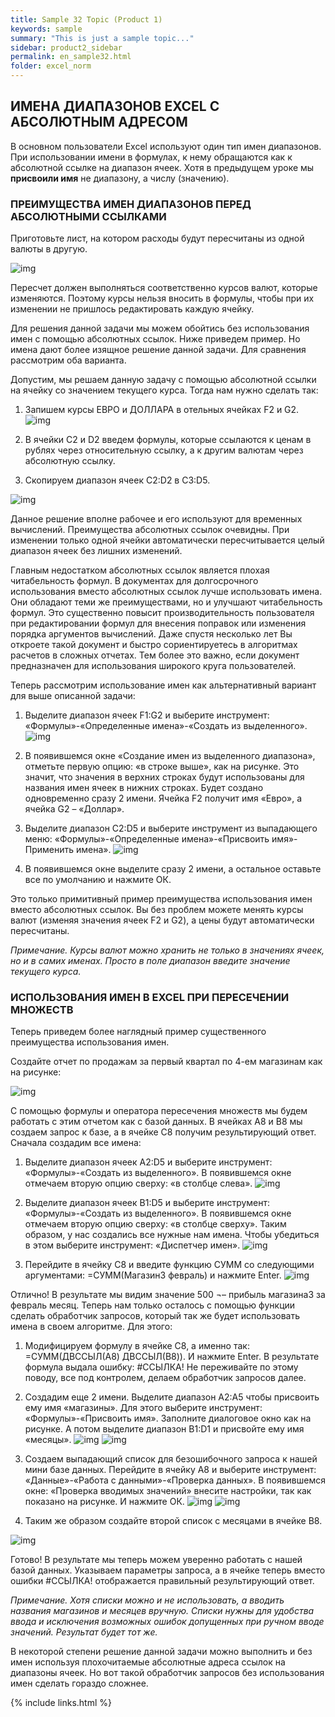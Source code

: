 ```yaml
---
title: Sample 32 Topic (Product 1)
keywords: sample
summary: "This is just a sample topic..."
sidebar: product2_sidebar
permalink: en_sample32.html
folder: excel_norm
---
```


## ИМЕНА ДИАПАЗОНОВ EXCEL С АБСОЛЮТНЫМ АДРЕСОМ

В основном пользователи Excel используют один тип имен диапазонов. При использовании имени в формулах, к нему обращаются как к абсолютной ссылке на диапазон ячеек. Хотя в предыдущем уроке мы **присвоили имя** не диапазону, а числу (значению).

### ПРЕИМУЩЕСТВА ИМЕН ДИАПАЗОНОВ ПЕРЕД АБСОЛЮТНЫМИ ССЫЛКАМИ

Приготовьте лист, на котором расходы будут пересчитаны из одной валюты в другую.

![img](/images/img.png)

Пересчет должен выполняться соответственно курсов валют, которые изменяются. Поэтому курсы нельзя вносить в формулы, чтобы при их изменении не пришлось редактировать каждую ячейку.

Для решения данной задачи мы можем обойтись без использования имен с помощью абсолютных ссылок. Ниже приведем пример. Но имена дают более изящное решение данной задачи. Для сравнения рассмотрим оба варианта.

Допустим, мы решаем данную задачу с помощью абсолютной ссылки на ячейку со значением текущего курса. Тогда нам нужно сделать так:

1. Запишем курсы ЕВРО и ДОЛЛАРА в отельных ячейках F2 и G2.
        ![img](/images/img.png)

2. В ячейки C2 и D2 введем формулы, которые ссылаются к ценам в рублях через относительную ссылку, а к другим валютам через абсолютную ссылку.

3. Скопируем диапазон ячеек C2:D2 в C3:D5.

![img](/images/img.png)

Данное решение вполне рабочее и его используют для временных вычислений. Преимущества абсолютных ссылок очевидны. При изменении только одной ячейки автоматически пересчитывается целый диапазон ячеек без лишних изменений.

Главным недостатком абсолютных ссылок является плохая читабельность формул. В документах для долгосрочного использования вместо абсолютных ссылок лучше использовать имена. Они обладают теми же преимуществами, но и улучшают читабельность формул. Это существенно повысит производительность пользователя при редактировании формул для внесения поправок или изменения порядка аргументов вычислений. Даже спустя несколько лет Вы откроете такой документ и быстро сориентируетесь в алгоритмах расчетов в сложных отчетах. Тем более это важно, если документ предназначен для использования широкого круга пользователей.

Теперь рассмотрим использование имен как альтернативный вариант для выше описанной задачи:

1. Выделите диапазон ячеек F1:G2 и выберите инструмент: «Формулы»-«Определенные имена»-«Создать из выделенного».
        ![img](/images/img.png)

2. В появившемся окне «Создание имен из выделенного диапазона», отметьте первую опцию: «в строке выше», как на рисунке. Это значит, что значения в верхних строках будут использованы для названия имен ячеек в нижних строках. Будет создано одновременно сразу 2 имени. Ячейка F2 получит имя «Евро», а ячейка G2 – «Доллар».

3. Выделите диапазон C2:D5 и выберите инструмент из выпадающего меню: «Формулы»-«Определенные имена»-«Присвоить имя»-Применить имена».
        ![img](/images/img.png)
  
4. В появившемся окне выделите сразу 2 имени, а остальное оставьте все по умолчанию и нажмите ОК.

Это только примитивный пример преимущества использования имен вместо абсолютных ссылок. Вы без проблем можете менять курсы валют (изменяя значения ячеек F2 и G2), а цены будут автоматически пересчитаны.

_Примечание. Курсы валют можно хранить не только в значениях ячеек, но и в самих именах. Просто в поле диапазон введите значение текущего курса._

### ИСПОЛЬЗОВАНИЯ ИМЕН В EXCEL ПРИ ПЕРЕСЕЧЕНИИ МНОЖЕСТВ

Теперь приведем более наглядный пример существенного преимущества использования имен.

Создайте отчет по продажам за первый квартал по 4-ем магазинам как на рисунке:

![img](/images/img.png)

С помощью формулы и оператора пересечения множеств мы будем работать с этим отчетом как с базой данных. В ячейках A8 и B8 мы создаем запрос к базе, а в ячейке C8 получим результирующий ответ. Сначала создадим все имена:

1. Выделите диапазон ячеек A2:D5 и выберите инструмент: «Формулы»-«Создать из выделенного». В появившемся окне отмечаем вторую опцию сверху: «в столбце слева».
        ![img](/images/img.png)
    
2. Выделите диапазон ячеек B1:D5 и выберите инструмент: «Формулы»-«Создать из выделенного». В появившемся окне отмечаем вторую опцию сверху: «в столбце сверху». Таким образом, у нас создались все нужные нам имена. Чтобы убедиться в этом выберите инструмент: «Диспетчер имен».
        ![img](/images/img.png)
    
3. Перейдите в ячейку C8 и введите функцию СУММ со следующими аргументами: =СУММ(Магазин3 февраль) и нажмите Enter.
        ![img](/images/img.png)

Отлично! В результате мы видим значение 500 ¬– прибыль магазина3 за февраль месяц. Теперь нам только осталось с помощью функции сделать обработчик запросов, который так же будет использовать имена в своем алгоритме. Для этого:

1. Модифицируем формулу в ячейке C8, а именно так: =СУММ(ДВССЫЛ(A8) ДВССЫЛ(B8)). И нажмите Enter. В результате формула выдала ошибку: #ССЫЛКА! Не переживайте по этому поводу, все под контролем, делаем обработчик запросов далее.

2. Создадим еще 2 имени. Выделите диапазон A2:A5 чтобы присвоить ему имя «магазины». Для этого выберите инструмент: «Формулы»-«Присвоить имя». Заполните диалоговое окно как на рисунке. А потом выделите диапазон B1:D1 и присвойте ему имя «месяцы».
        ![img](/images/img.png)
        ![img](/images/img.png)

3. Создаем выпадающий список для безошибочного запроса к нашей мини базе данных. Перейдите в ячейку А8 и выберите инструмент: «Данные»-«Работа с данными»-«Проверка данных». В появившемся окне: «Проверка вводимых значений» внесите настройки, так как показано на рисунке. И нажмите ОК.
        ![img](/images/img.png)
        ![img](/images/img.png)
   
4. Таким же образом создайте второй список с месяцами в ячейке B8.

![img](/images/img.png)

Готово! В результате мы теперь можем уверенно работать с нашей базой данных. Указываем параметры запроса, а в ячейке теперь вместо ошибки #ССЫЛКА! отображается правильный результирующий ответ.

_Примечание. Хотя списки можно и не использовать, а вводить названия магазинов и месяцев вручную. Списки нужны для удобства ввода и исключения возможных ошибок допущенных при ручном вводе значений. Результат будет тот же._

В некоторой степени решение данной задачи можно выполнить и без имен используя плохочитаемые абсолютные адреса ссылок на диапазоны ячеек. Но вот такой обработчик запросов без использования имен сделать гораздо сложнее.

{% include links.html %}